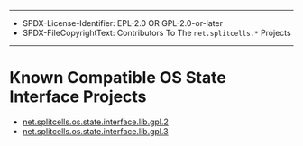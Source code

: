 ----
* SPDX-License-Identifier: EPL-2.0 OR GPL-2.0-or-later
* SPDX-FileCopyrightText: Contributors To The `net.splitcells.*` Projects
----
# Known Compatible OS State Interface Projects
* [net.splitcells.os.state.interface.lib.gpl.2](https://github.com/splitcells/os.state.interface.lib.gpl.2)
* [net.splitcells.os.state.interface.lib.gpl.3](https://github.com/splitcells/os.state.interface.lib.gpl.3)